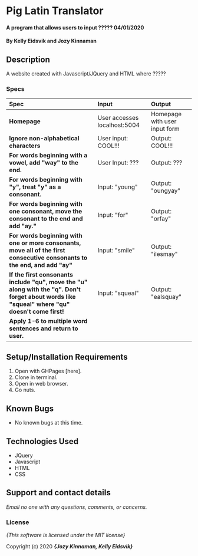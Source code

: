 # Pig Latin Translator

#### A program that allows users to input ????? 04/01/2020

#### By **Kelly Eidsvik and Jozy Kinnaman**

## Description

A website created with Javascript/JQuery and HTML where ?????


### Specs
| Spec | Input | Output |
| :-------------     | :------------- | :------------- |
| **Homepage** | User accesses localhost:5004 | Homepage with user input form |
| **Ignore non-alphabetical characters** | User input: COOL!!! | Output: COOL!!! |
| **For words beginning with a vowel, add "way" to the end.**| User Input: ???| Output: ??? |
| **For words beginning with "y", treat "y" as a consonant.** | Input: "young" | Output: "oungyay" |
| **For words beginning with one consonant, move the consonant to the end and add "ay."** | Input: "for" | Output: "orfay" |
| **For words beginning with one or more consonants, move all of the first consecutive consonants to the end, and add "ay"** | Input: "smile" | Output: "ilesmay" |
| **If the first consonants include "qu", move the "u" along with the "q". Don't forget about words like "squeal" where "qu" doesn't come first!** | Input: "squeal" | Output: "ealsquay" |
| **Apply 1-6 to multiple word sentences and return to user.** 



## Setup/Installation Requirements

1. Open with GHPages [here].
2. Clone in terminal.
3. Open in web browser.
4. Go nuts. 

## Known Bugs
* No known bugs at this time.

## Technologies Used
* JQuery
* Javascript
* HTML
* CSS

## Support and contact details

_Email no one with any questions, comments, or concerns._

### License

*{This software is licensed under the MIT license}*

Copyright (c) 2020 **_{Jozy Kinnaman, Kelly Eidsvik}_**